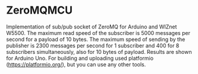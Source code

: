# ZeroMQMCU
Implementation of sub/pub socket of ZeroMQ for Arduino and WIZnet W5500.
The maximum read speed of the subscriber is 5000 messages per second for a payload of 10 bytes. 
The maximum speed of sending by the publisher is 2300 messages per second for 1 subscriber and 400 for 8 subscribers 
simultaneously, also for 10 bytes of payload. Results are shown for Arduino Uno.
For building and uploading used platformio (https://platformio.org/), but you can use any other tools.

